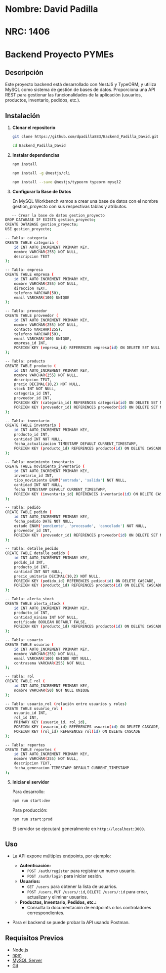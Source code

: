 # Nombre: David Padilla

# NRC: 1406

# Backend Proyecto PYMEs

## Descripción

Este proyecto backend está desarrollado con NestJS y TypeORM, y utiliza MySQL como sistema de gestión de bases de datos. Proporciona una API REST para gestionar las funcionalidades de la aplicación (usuarios, productos, inventario, pedidos, etc.).

## Instalación

1. **Clonar el repositorio**

   ```bash
   git clone https://github.com/dpadilla883/Backend_Padilla_David.git
   ```
   ```bash
   cd Backend_Padilla_David
   ```
2. **Instalar dependencias**

   ```bash
   npm install
   ```
   ```bash
   npm install -g @nestjs/cli
   ```
   ```bash
   npm install --save @nestjs/typeorm typeorm mysql2
   ```

3. **Configurar la Base de Datos**

   En MySQL Workbench vamos a crear una base de datos con el nombre
   gestion_proyecto con sus respectivas tablas y atributos.
```bash
   -- Crear la base de datos gestion_proyecto
DROP DATABASE IF EXISTS gestion_proyecto;
CREATE DATABASE gestion_proyecto;
USE gestion_proyecto;

-- Tabla: categoria
CREATE TABLE categoria (
    id INT AUTO_INCREMENT PRIMARY KEY,
    nombre VARCHAR(255) NOT NULL,
    descripcion TEXT
);

-- Tabla: empresa
CREATE TABLE empresa (
    id INT AUTO_INCREMENT PRIMARY KEY,
    nombre VARCHAR(255) NOT NULL,
    direccion TEXT,
    telefono VARCHAR(50),
    email VARCHAR(100) UNIQUE
);

-- Tabla: proveedor
CREATE TABLE proveedor (
    id INT AUTO_INCREMENT PRIMARY KEY,
    nombre VARCHAR(255) NOT NULL,
    contacto VARCHAR(255),
    telefono VARCHAR(50),
    email VARCHAR(100) UNIQUE,
    empresa_id INT,
    FOREIGN KEY (empresa_id) REFERENCES empresa(id) ON DELETE SET NULL
);

-- Tabla: producto
CREATE TABLE producto (
    id INT AUTO_INCREMENT PRIMARY KEY,
    nombre VARCHAR(255) NOT NULL,
    descripcion TEXT,
    precio DECIMAL(10,2) NOT NULL,
    stock INT NOT NULL,
    categoria_id INT,
    proveedor_id INT,
    FOREIGN KEY (categoria_id) REFERENCES categoria(id) ON DELETE SET NULL,
    FOREIGN KEY (proveedor_id) REFERENCES proveedor(id) ON DELETE SET NULL
);

-- Tabla: inventario
CREATE TABLE inventario (
    id INT AUTO_INCREMENT PRIMARY KEY,
    producto_id INT,
    cantidad INT NOT NULL,
    fecha_actualizacion TIMESTAMP DEFAULT CURRENT_TIMESTAMP,
    FOREIGN KEY (producto_id) REFERENCES producto(id) ON DELETE CASCADE
);

-- Tabla: movimiento_inventario
CREATE TABLE movimiento_inventario (
    id INT AUTO_INCREMENT PRIMARY KEY,
    inventario_id INT,
    tipo_movimiento ENUM('entrada', 'salida') NOT NULL,
    cantidad INT NOT NULL,
    fecha TIMESTAMP DEFAULT CURRENT_TIMESTAMP,
    FOREIGN KEY (inventario_id) REFERENCES inventario(id) ON DELETE CASCADE
);

-- Tabla: pedido
CREATE TABLE pedido (
    id INT AUTO_INCREMENT PRIMARY KEY,
    fecha_pedido DATE NOT NULL,
    estado ENUM('pendiente', 'procesado', 'cancelado') NOT NULL,
    proveedor_id INT,
    FOREIGN KEY (proveedor_id) REFERENCES proveedor(id) ON DELETE SET NULL
);

-- Tabla: detalle_pedido
CREATE TABLE detalle_pedido (
    id INT AUTO_INCREMENT PRIMARY KEY,
    pedido_id INT,
    producto_id INT,
    cantidad INT NOT NULL,
    precio_unitario DECIMAL(10,2) NOT NULL,
    FOREIGN KEY (pedido_id) REFERENCES pedido(id) ON DELETE CASCADE,
    FOREIGN KEY (producto_id) REFERENCES producto(id) ON DELETE CASCADE
);

-- Tabla: alerta_stock
CREATE TABLE alerta_stock (
    id INT AUTO_INCREMENT PRIMARY KEY,
    producto_id INT,
    cantidad_minima INT NOT NULL,
    notificado BOOLEAN DEFAULT FALSE,
    FOREIGN KEY (producto_id) REFERENCES producto(id) ON DELETE CASCADE
);

-- Tabla: usuario
CREATE TABLE usuario (
    id INT AUTO_INCREMENT PRIMARY KEY,
    nombre VARCHAR(255) NOT NULL,
    email VARCHAR(100) UNIQUE NOT NULL,
    contrasena VARCHAR(255) NOT NULL
);

-- Tabla: rol
CREATE TABLE rol (
    id INT AUTO_INCREMENT PRIMARY KEY,
    nombre VARCHAR(50) NOT NULL UNIQUE
);

-- Tabla: usuario_rol (relación entre usuarios y roles)
CREATE TABLE usuario_rol (
    usuario_id INT,
    rol_id INT,
    PRIMARY KEY (usuario_id, rol_id),
    FOREIGN KEY (usuario_id) REFERENCES usuario(id) ON DELETE CASCADE,
    FOREIGN KEY (rol_id) REFERENCES rol(id) ON DELETE CASCADE
);

-- Tabla: reportes
CREATE TABLE reportes (
    id INT AUTO_INCREMENT PRIMARY KEY,
    nombre VARCHAR(255) NOT NULL,
    descripcion TEXT,
    fecha_generacion TIMESTAMP DEFAULT CURRENT_TIMESTAMP
);
```

5. **Iniciar el servidor**

   Para desarrollo:

   ```bash
   npm run start:dev
   ```

   Para producción:

   ```bash
   npm run start:prod
   ```

   El servidor se ejecutará generalmente en `http://localhost:3000`.

## Uso

- La API expone múltiples endpoints, por ejemplo:
  - **Autenticación:**  
    - `POST /auth/register` para registrar un nuevo usuario.
    - `POST /auth/login` para iniciar sesión.
  - **Usuarios:**  
    - `GET /users` para obtener la lista de usuarios.
    - `POST /users`, `PUT /users/:id`, `DELETE /users/:id` para crear, actualizar y eliminar usuarios.
  - **Productos, Inventario, Pedidos, etc.:**  
    - Consulta la documentación de endpoints o los controladores correspondientes.

- Para el backend se puede probar la API usando Postman.

## Requisitos Previos

- [Node.js](https://nodejs.org/) 
- [npm](https://www.npmjs.com/)
- [MySQL Server](https://www.mysql.com/) 
- [Git](https://git-scm.com/)
  
